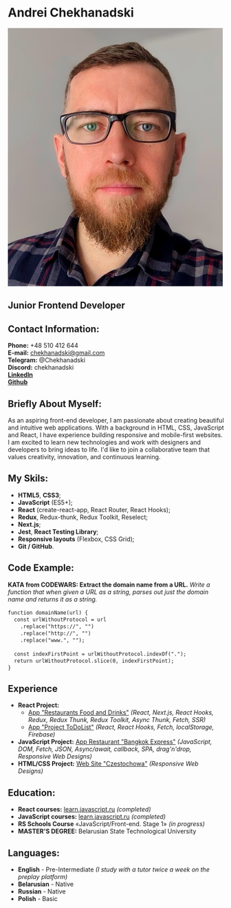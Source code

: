 # Andrei Chekhanadski 
![](/photo/rss-cv.jpg)

## Junior Frontend Developer

## Contact Information:

**Phone:** +48 510 412 644\
**E-mail:** chekhanadski@gmail.com\
**Telegram:** @Chekhanadski\
**Discord:** chekhanadski\
[**LinkedIn**](https://www.linkedin.com/in/chekhanadski/)\
[**Github**](https://github.com/Chekhanadski)

## Briefly About Myself:

As an aspiring front-end developer, I am passionate about creating beautiful and intuitive web applications. With a background in HTML, CSS, JavaScript and React, I have experience building responsive and mobile-first websites. I am excited to learn new technologies and work with designers and developers to bring ideas to life. I'd like to join a collaborative team that values creativity, innovation, and continuous learning.

## My Skils:

- **HTML5**, **CSS3**;
- **JavaScript** (ES5+);
- **React** (create-react-app, React Router, React Hooks);
- **Redux**, Redux-thunk, Redux Toolkit, Reselect;
- **Next.js**;
- **Jest**, **React Testing Library**;
- **Responsive layouts** (Flexbox, CSS Grid);
- **Git / GitHub**.

## Code Example:

**KATA from CODEWARS: Extract the domain name from a URL.** _Write a function that when given a URL as a string, parses out just the domain name and returns it as a string._

```
function domainName(url) {
  const urlWithoutProtocol = url
    .replace("https://", "")
    .replace("http://", "")
    .replace("www.", "");

  const indexFirstPoint = urlWithoutProtocol.indexOf(".");
  return urlWithoutProtocol.slice(0, indexFirstPoint);
}
```

## Experience

- **React Project:**
  - [App "Restaurants Food and Drinks"](https://github.com/Chekhanadski/Delivery_app_react) _(React, Next.js, React Hooks, Redux, Redux Thunk, Redux Toolkit, Async Thunk, Fetch, SSR)_
  - [App "Project ToDoList"](https://github.com/Chekhanadski/Project_ToDoList) _(React, React Hooks, Fetch, localStorage, Firebase)_
- **JavaScript Project:** [App Restaurant "Bangkok Express"](https://github.com/Chekhanadski/Restaurant_app_JavaScript) _(JavaScript, DOM, Fetch, JSON, Async/await, callback, SPA, drag'n'drop, Responsive Web Designs)_
- **HTML/CSS Project:** [Web Site "Czestochowa"](https://github.com/Chekhanadski/Czestochowa_website_HTML-CSS) _(Responsive Web Designs)_

## Education:

- **React courses:** [learn.javascript.ru](https://learn.javascript.ru/courses/react) _(completed)_
- **JavaScript courses:** [learn.javascript.ru](https://learn.javascript.ru/courses/jsbasic) _(completed)_
- **RS Schools Course** «JavaScript/Front-end. Stage 1» _(in progress)_
- **MASTER'S DEGREE:** Belarusian State Technological University

## Languages:

- **English** - Pre-Intermediate _(I study with a tutor twice a week on the preplay platform)_
- **Belarusian** - Native
- **Russian** - Native
- **Polish** - Basic
